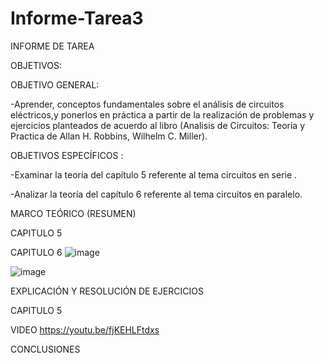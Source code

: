 # Informe-Tarea3
INFORME DE TAREA

OBJETIVOS:

OBJETIVO GENERAL:

-Aprender, conceptos fundamentales sobre el análisis de circuitos eléctricos,y ponerlos en práctica a partir de la realización de problemas y ejercicios planteados de acuerdo al libro (Analisis de Circuitos: Teoria y Practica de Allan H. Robbins, Wilhelm C. Miller).

OBJETIVOS ESPECÍFICOS :

-Examinar la teoría del capítulo 5 referente al tema circuitos en serie .

-Analizar la teoría del capítulo 6 referente al tema circuitos en paralelo.

MARCO TEÓRICO (RESUMEN)


CAPITULO 5





CAPITULO 6
![image](https://user-images.githubusercontent.com/84427371/122503866-cb829280-cfbe-11eb-9b98-d03b61345839.png)

![image](https://user-images.githubusercontent.com/84587120/122504630-4a2bff80-cfc0-11eb-8fe0-38beaac33ca5.png)



EXPLICACIÓN Y RESOLUCIÓN DE EJERCICIOS

CAPITULO 5 



VIDEO https://youtu.be/fjKEHLFtdxs

CONCLUSIONES
